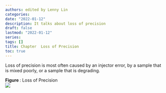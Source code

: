 ```yaml
---
authors: edited by Lenny Lin
categories: 
date: "2022-01-12"
description: It talks about loss of precision
draft: false
lastmod: "2022-01-12"
series: 
tags: []
title: Chapter  Loss of Precision
toc: true
---
```







<!--more-->

Loss of precision is most often caused by an injector error, by a sample that is mixed poorly, or a sample that is degrading.  

<figcaption><b>Figure </b>: Loss of Precision</figcaption>
<img src = "/docs/images/Screenshot 2022-01-12 222617.png"/>
